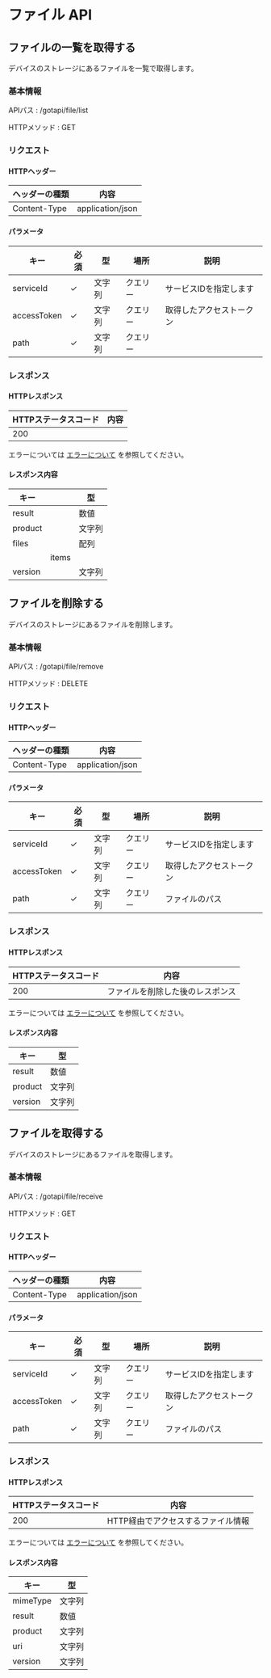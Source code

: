 # ファイル API

## ファイルの一覧を取得する

デバイスのストレージにあるファイルを一覧で取得します。

### 基本情報

APIパス
: /gotapi/file/list

HTTPメソッド
: GET

### リクエスト

#### HTTPヘッダー

|ヘッダーの種類|内容|
|----------------|----------------|
|Content-Type|application/json|

#### パラメータ

|キー|必須|型|場所|説明|
|-----|-----|-----|-----|-----|
|serviceId|✓|文字列|クエリー|サービスIDを指定します|
|accessToken|✓|文字列|クエリー|取得したアクセストークン|
|path|✓|文字列|クエリー|

### レスポンス

#### HTTPレスポンス

|HTTPステータスコード|内容|
|-----|-----|
|200||

エラーについては [エラーについて](./error.md) を参照してください。

#### レスポンス内容

|キー||型|
|----|----|----|
|result||数値|
|product||文字列|
|files||配列|
||items|
|version||文字列|

## ファイルを削除する

デバイスのストレージにあるファイルを削除します。

### 基本情報

APIパス
: /gotapi/file/remove

HTTPメソッド
: DELETE

### リクエスト

#### HTTPヘッダー

|ヘッダーの種類|内容|
|----------------|----------------|
|Content-Type|application/json|

#### パラメータ

|キー|必須|型|場所|説明|
|-----|-----|-----|-----|-----|
|serviceId|✓|文字列|クエリー|サービスIDを指定します|
|accessToken|✓|文字列|クエリー|取得したアクセストークン|
|path|✓|文字列|クエリー|ファイルのパス|

### レスポンス

#### HTTPレスポンス

|HTTPステータスコード|内容|
|-----|-----|
|200|ファイルを削除した後のレスポンス|

エラーについては [エラーについて](./error.md) を参照してください。

#### レスポンス内容

|キー|型|
|----|----|
|result|数値|
|product|文字列|
|version|文字列|

## ファイルを取得する

デバイスのストレージにあるファイルを取得します。

### 基本情報

APIパス
: /gotapi/file/receive

HTTPメソッド
: GET

### リクエスト

#### HTTPヘッダー

|ヘッダーの種類|内容|
|----------------|----------------|
|Content-Type|application/json|

#### パラメータ

|キー|必須|型|場所|説明|
|-----|-----|-----|-----|-----|
|serviceId|✓|文字列|クエリー|サービスIDを指定します|
|accessToken|✓|文字列|クエリー|取得したアクセストークン|
|path|✓|文字列|クエリー|ファイルのパス|

### レスポンス

#### HTTPレスポンス

|HTTPステータスコード|内容|
|-----|-----|
|200|HTTP経由でアクセスするファイル情報|

エラーについては [エラーについて](./error.md) を参照してください。

#### レスポンス内容

|キー|型|
|----|----|
|mimeType|文字列|
|result|数値|
|product|文字列|
|uri|文字列|
|version|文字列|

